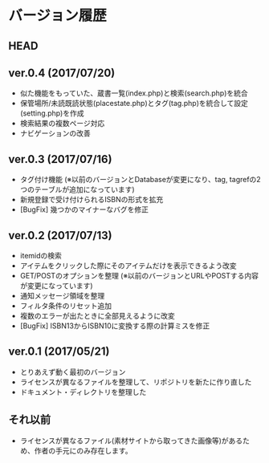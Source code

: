 # バージョン履歴

## HEAD


## ver.0.4 (2017/07/20)
* 似た機能をもっていた、蔵書一覧(index.php)と検索(search.php)を統合
* 保管場所/未読既読状態(placestate.php)とタグ(tag.php)を統合して設定(setting.php)を作成
* 検索結果の複数ページ対応
* ナビゲーションの改善


## ver.0.3 (2017/07/16)
* タグ付け機能 (※以前のバージョンとDatabaseが変更になり、tag, tagrefの2つのテーブルが追加になっています)
* 新規登録で受け付けられるISBNの形式を拡充
* [BugFix] 幾つかのマイナーなバグを修正


## ver.0.2 (2017/07/13)
* itemidの検索
* アイテムをクリックした際にそのアイテムだけを表示できるよう改変
* GET/POSTのオプションを整理 (※以前のバージョンとURLやPOSTする内容が変更になっています)
* 通知メッセージ領域を整理
* フィルタ条件のリセット追加
* 複数のエラーが出たときに全部見えるように改変
* [BugFix] ISBN13からISBN10に変換する際の計算ミスを修正


## ver.0.1 (2017/05/21)
* とりあえず動く最初のバージョン
* ライセンスが異なるファイルを整理して、リポジトリを新たに作り直した
* ドキュメント・ディレクトリを整理した


## それ以前
* ライセンスが異なるファイル(素材サイトから取ってきた画像等)があるため、作者の手元にのみ存在します。

